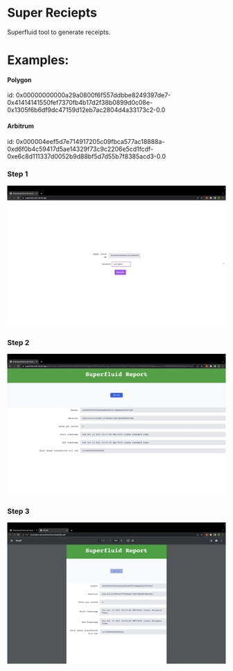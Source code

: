 # Super Reciepts
Superfluid tool to generate receipts. 

# Examples:
  #### Polygon
  id: 0x00000000000a29a0800f6f557ddbbe8249397de7-0x41414141550fef7370fb4b17d2f38b0899d0c08e-0x1305f6b6df9dc47159d12eb7ac2804d4a33173c2-0.0
  
  #### Arbitrum
  id: 0x000004eef5d7e714917205c09fbca577ac18888a-0xd6f0b4c59417d5ae14329f73c9c2206e5cd1fcdf-0xe6c8d111337d0052b9d88bf5d7d55b7f8385acd3-0.0

### Step 1
<p align="center">
  <img src="https://github.com/Purva-Chaudhari/superfluid-pdf/blob/main/images/home.jpg">
</p>

### Step 2
<p align="center">
  <img src="https://github.com/Purva-Chaudhari/superfluid-pdf/blob/main/images/receipt.jpg">
</p>

### Step 3
<p align="center">
  <img src="https://github.com/Purva-Chaudhari/superfluid-pdf/blob/main/images/pdf.jpg">
</p>